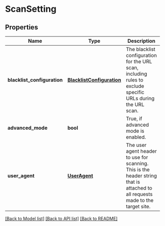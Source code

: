 # ScanSetting

## Properties
Name | Type | Description | Notes
------------ | ------------- | ------------- | -------------
**blacklist_configuration** | [**BlacklistConfiguration**](BlacklistConfiguration.md) | The blacklist configuration for the URL scan, including rules to exclude specific URLs during the URL scan. | [optional] 
**advanced_mode** | **bool** | True, if advanced mode is enabled. | [optional] 
**user_agent** | [**UserAgent**](UserAgent.md) | The user agent header to use for scanning. This is the header string that is attached to all requests made to the target site. | [optional] 

[[Back to Model list]](../README.md#documentation-for-models) [[Back to API list]](../README.md#documentation-for-api-endpoints) [[Back to README]](../README.md)



